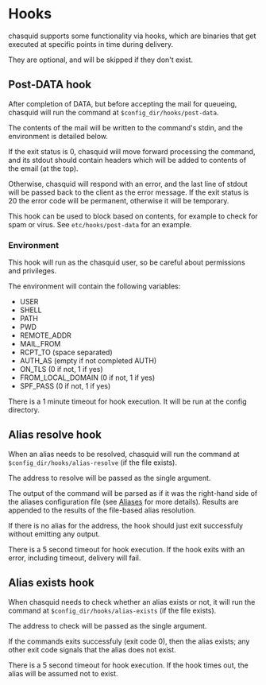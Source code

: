 
# Hooks

chasquid supports some functionality via hooks, which are binaries that get
executed at specific points in time during delivery.

They are optional, and will be skipped if they don't exist.


## Post-DATA hook

After completion of DATA, but before accepting the mail for queueing, chasquid
will run the command at `$config_dir/hooks/post-data`.

The contents of the mail will be written to the command's stdin, and the
environment is detailed below.

If the exit status is 0, chasquid will move forward processing the command,
and its stdout should contain headers which will be added to contents of
the email (at the top).

Otherwise, chasquid will respond with an error, and the last line of stdout
will be passed back to the client as the error message.
If the exit status is 20 the error code will be permanent, otherwise it will
be temporary.


This hook can be used to block based on contents, for example to check for
spam or virus.  See `etc/hooks/post-data` for an example.


### Environment

This hook will run as the chasquid user, so be careful about permissions and
privileges.

The environment will contain the following variables:

 - USER
 - SHELL
 - PATH
 - PWD
 - REMOTE_ADDR
 - MAIL_FROM
 - RCPT_TO (space separated)
 - AUTH_AS (empty if not completed AUTH)
 - ON_TLS (0 if not, 1 if yes)
 - FROM_LOCAL_DOMAIN (0 if not, 1 if yes)
 - SPF_PASS (0 if not, 1 if yes)

There is a 1 minute timeout for hook execution.
It will be run at the config directory.


## Alias resolve hook

When an alias needs to be resolved, chasquid will run the command at
`$config_dir/hooks/alias-resolve` (if the file exists).

The address to resolve will be passed as the single argument.

The output of the command will be parsed as if it was the right-hand side of
the aliases configuration file (see [Aliases](aliases.md) for more details).
Results are appended to the results of the file-based alias resolution.

If there is no alias for the address, the hook should just exit successfuly
without emitting any output.

There is a 5 second timeout for hook execution. If the hook exits with an
error, including timeout, delivery will fail.


## Alias exists hook

When chasquid needs to check whether an alias exists or not, it will run the
command at `$config_dir/hooks/alias-exists` (if the file exists).

The address to check will be passed as the single argument.

If the commands exits successfuly (exit code 0), then the alias exists; any
other exit code signals that the alias does not exist.

There is a 5 second timeout for hook execution. If the hook times out, the
alias will be assumed not to exist.

